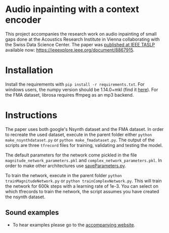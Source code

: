 # Audio inpainting with a context encoder

This project accompanies the research work on audio inpainting of small gaps done at the Acoustics Research Institute in Vienna collaborating with the Swiss Data Science Center. The paper was [published at IEEE TASLP](https://ieeexplore.ieee.org/document/8867915) available now: https://ieeexplore.ieee.org/document/8867915.

# Installation

Install the requirements with `pip install -r requirements.txt`. For windows users, the numpy version should be 1.14.0+mkl (find it [here](https://www.lfd.uci.edu/~gohlke/pythonlibs/)). For the FMA dataset, librosa requires ffmpeg as an mp3 backend. 

# Instructions
The paper uses both google's Nsynth dataset and the FMA dataset. In order to recreate the used dataset, execute in the parent folder either `python make_nsynthdataset.py` or  `python make_fmadataset.py`. The output of the scripts are three `tfrecord` files for training, validating and testing the model.
 
The default parameters for the network come pickled in the file `magnitude_network_parameters.pkl` and `complex_network_parameters.pkl`. In order to make other architectures use [saveParameters.py](utils/saveParameters.py).
 
To train the network, execute in the parent folder `python trainMagnitudeNetwork.py` or `python trainComplexNetwork.py`. This will train the network for 600k steps with a learning rate of 1e-3. You can select on which tfrecords to train the network, the script assumes you have created the nsynth dataset.

## Sound examples

- To hear examples please go to the [accompanying website](https://andimarafioti.github.io/audioContextEncoder/).

